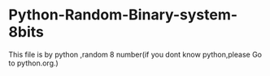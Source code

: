 # Python-Random-Binary-system-8bits
This file is by python ,random 8 number(if you dont know python,please Go to python.org.)
